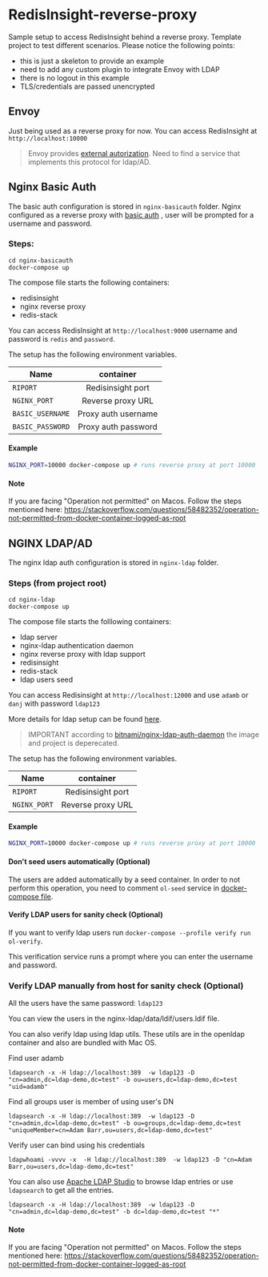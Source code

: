 # RedisInsight-reverse-proxy

Sample setup to access RedisInsight behind a reverse proxy. Template project to test different scenarios.
Please notice the following points:

- this is just a skeleton to provide an example
- need to add any custom plugin to integrate Envoy with LDAP
- there is no logout in this example
- TLS/credentials are passed unencrypted


## Envoy
Just being used as a reverse proxy for now. You can access RedisInsight at `http://localhost:10000`

> Envoy provides [external autorization](https://www.envoyproxy.io/docs/envoy/latest/api-v3/extensions/filters/http/ext_authz/v3/ext_authz.proto). Need to find a service that implements this protocol for ldap/AD.

## Nginx Basic Auth

The basic auth configuration is stored in `nginx-basicauth` folder. Nginx configured as a  reverse proxy with [basic auth](https://docs.nginx.com/nginx/admin-guide/security-controls/configuring-http-basic-authentication/) , user will be prompted for a username and password.

### Steps:
```
cd nginx-basicauth
docker-compose up
```

The compose file starts the following containers:
- redisinsight
- nginx reverse proxy
- redis-stack


You can access RedisInsight at `http://localhost:9000` username and password is `redis` and `password`.

The setup has the following environment variables.

| Name             | container           |
|------------------|:-------------------:|
| `RIPORT`         | Redisinsight port   |
| `NGINX_PORT`     | Reverse proxy URL   |
| `BASIC_USERNAME` | Proxy auth username |
| `BASIC_PASSWORD` | Proxy auth password |

#### Example
```bash
NGINX_PORT=10000 docker-compose up # runs reverse proxy at port 10000
```

#### Note
If you are facing "Operation not permitted" on Macos. Follow the steps mentioned here: https://stackoverflow.com/questions/58482352/operation-not-permitted-from-docker-container-logged-as-root

## NGINX LDAP/AD

The nginx ldap auth configuration is stored in `nginx-ldap` folder.

### Steps (from project root)

```
cd nginx-ldap
docker-compose up
```

The compose file starts the folllowing containers:
- ldap server
- nginx-ldap authentication daemon
- nginx reverse proxy with ldap support
- redisinsight
- redis-stack
- ldap users seed

You can access Redisinsight at `http://localhost:12000` and use `adamb` or `danj` with password `ldap123`

More details for ldap setup can be found [here](https://github.com/nginxinc/nginx-ldap-auth). 

>IMPORTANT according to [bitnami/nginx-ldap-auth-daemon](https://hub.docker.com/r/bitnami/nginx-ldap-auth-daemon) the image and project is deperecated.

The setup has the following environment variables.

| Name             | container           |
|------------------|:-------------------:|
| `RIPORT`         | Redisinsight port   |
| `NGINX_PORT`     | Reverse proxy URL   |

#### Example
```bash
NGINX_PORT=10000 docker-compose up # runs reverse proxy at port 10000
```

#### Don't seed users automatically (Optional)

The users are added automatically by a seed container. In order to not perform this operation, you need to comment `ol-seed` service in [docker-compose file](nginx-ldap/docker-compose.yml).

#### Verify LDAP users for sanity check (Optional)

If you want to verify ldap users run `docker-compose --profile verify run ol-verify`.

This verification service runs a prompt where you can enter the username and password.


### Verify LDAP manually from host for sanity check (Optional)

All the users have the same password: `ldap123`

You can view the users in the nginx-ldap/data/ldif/users.ldif file.

You can also verify ldap using ldap utils. These utils are in the openldap container and also are bundled with Mac OS.

Find user  adamb

`ldapsearch -x -H ldap://localhost:389  -w ldap123 -D "cn=admin,dc=ldap-demo,dc=test" -b ou=users,dc=ldap-demo,dc=test "uid=adamb"`

Find all groups user is member of using user's DN

`ldapsearch -x -H ldap://localhost:389  -w ldap123 -D "cn=admin,dc=ldap-demo,dc=test" -b ou=groups,dc=ldap-demo,dc=test "uniqueMember=cn=Adam Barr,ou=users,dc=ldap-demo,dc=test"` 

Verify user can bind using his credentials

`ldapwhoami -vvvv -x  -H ldap://localhost:389  -w ldap123 -D "cn=Adam Barr,ou=users,dc=ldap-demo,dc=test"`

You can also use [Apache LDAP Studio](https://directory.apache.org/studio/) to browse ldap entries or use `ldapsearch` to get all the entries.

`ldapsearch -x -H ldap://localhost:389  -w ldap123 -D "cn=admin,dc=ldap-demo,dc=test" -b dc=ldap-demo,dc=test "*"`

#### Note
If you are facing "Operation not permitted" on Macos. Follow the steps mentioned here: https://stackoverflow.com/questions/58482352/operation-not-permitted-from-docker-container-logged-as-root
